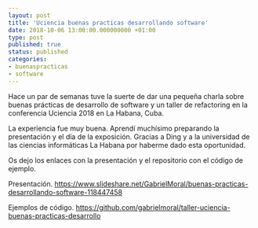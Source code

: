 ```yaml
---
layout: post
title: 'Uciencia buenas practicas desarrollando software'
date: 2018-10-06 13:00:00.000000000 +01:00
type: post
published: true 
status: published
categories:
- buenaspracticas
- software
---
```


Hace un par de semanas tuve la suerte de dar una pequeña charla sobre buenas prácticas de desarrollo de software y un taller de refactoring en la conferencia Uciencia 2018 en La Habana, Cuba.

La experiencia fue muy buena. Aprendí muchísimo preparando la presentación y el día de la exposición. Gracias a Ding y a la universidad de las ciencias informáticas La Habana por haberme dado esta oportunidad.

Os dejo los enlaces con la presentación y el repositorio con el código de ejemplo.

Presentación.
<https://www.slideshare.net/GabrielMoral/buenas-practicas-desarrollando-software-118447458>

Ejemplos de código.
<https://github.com/gabrielmoral/taller-uciencia-buenas-practicas-desarrollo>